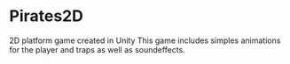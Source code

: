 # Pirates2D
2D platform game created in Unity
This game includes simples animations for the player and traps as well as soundeffects.
